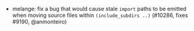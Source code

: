 - melange: fix a bug that would cause stale `import` paths to be emitted when
  moving source files within `(include_subdirs ..)`
  (#10286, fixes #9190, @anmonteiro)
